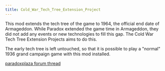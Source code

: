 ```yaml
---
title: Cold_War_Tech_Tree_Extension_Project
---
```

 This mod extends the tech tree of the game to 1964, the official end date of Armageddon. While Paradox extended the game time in Armageddon, they did not add any events or new technologies to fill this gap. The Cold War Tech Tree Extension Projects aims to do this.

The early tech tree is left untouched, so that it is possible to play a "normal" 1936 grand campaign game with this mod installed.

[paradoxplaza forum thread](http://forum.paradoxplaza.com/forum/showthread.php?t=376965)